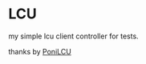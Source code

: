 # LCU
my simple lcu client controller for tests.


thanks by [PoniLCU](https://github.com/Ponita0/PoniLCU/blob/master/PoniLCU/LeagueClient.cs)
